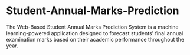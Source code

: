 # Student-Annual-Marks-Prediction
The Web-Based Student Annual Marks Prediction System is a machine learning-powered application designed to forecast students' final annual examination marks based on their academic performance throughout the year.
